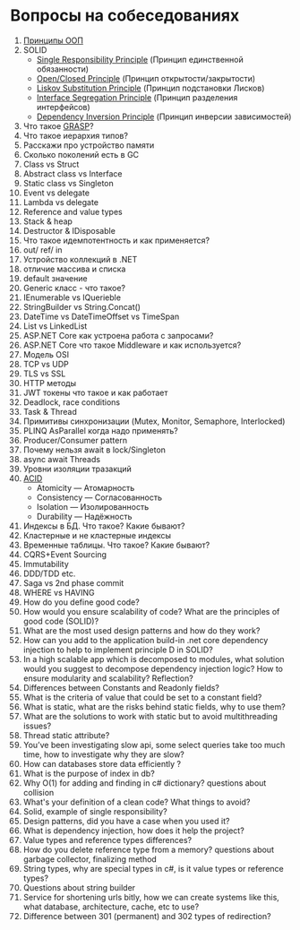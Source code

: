 # Вопросы на собеседованиях

1. [Принципы ООП](https://habr.com/ru/company/otus/blog/525336/)
3. SOLID
    - [Single Responsibility Principle](https://metanit.com/sharp/patterns/5.1.php) (Принцип единственной обязанности)
    - [Open/Closed Principle](https://metanit.com/sharp/patterns/5.2.php) (Принцип открытости/закрытости)
    - [Liskov Substitution Principle](https://metanit.com/sharp/patterns/5.3.php) (Принцип подстановки Лисков)
    - [Interface Segregation Principle](https://metanit.com/sharp/patterns/5.4.php) (Принцип разделения интерфейсов)
    - [Dependency Inversion Principle](https://metanit.com/sharp/patterns/5.5.php) (Принцип инверсии зависимостей)
5. Что такое [GRASP](https://habr.com/ru/post/92570/)?
6. Что такое иерархия типов?
7. Расскажи про устройство памяти
8. Сколько поколений есть в GC
9. Class vs Struct
10. Abstract class vs Interface
11. Static class vs Singleton
12. Event vs delegate
13. Lambda vs delegate
14. Reference and value types
15. Stack & heap
16. Destructor & IDisposable
17. Что такое идемпотентность и как применяется?
18. out/ ref/ in
19. Устройство коллекций в .NET
20. отличие массива и списка
21. default значение
22. Generic класс - что такое?
23. IEnumerable vs IQuerieble
24. StringBuilder vs String.Concat()
25. DateTime vs DateTimeOffset vs TimeSpan
26. List vs LinkedList
27. ASP.NET Core как устроена работа с запросами? 
28. ASP.NET Core что такое Middleware и как используется?
29. Модель OSI
30. TCP vs UDP
31. TLS vs SSL
32. HTTP методы
33. JWT токены что такое и как работает
34. Deadlock, race conditions
35. Task & Thread
36. Примитивы синхронизации (Mutex, Monitor, Semaphore, Interlocked)
37. PLINQ AsParallel когда надо применять?
38. Producer/Consumer pattern
39. Почему нельзя await  в lock/Singleton
40. async await Threads
41. Уровни изоляции тразакций
42. [ACID](https://habr.com/ru/post/555920/)
    - Atomicity — Атомарность
    - Consistency — Согласованность
    - Isolation — Изолированность
    - Durability — Надёжность
43. Индексы в БД. Что такое? Какие бывают?
44. Кластерные и не кластерные индексы
45. Временные таблицы. Что такое? Какие бывают?
46. CQRS+Event Sourcing
47. Immutability
48. DDD/TDD etc.
49. Saga vs 2nd phase commit
50. WHERE vs HAVING 
51. How do you define good code?
52. How would you ensure scalability of code? What are the principles of good code (SOLID)?
53. What are the most used design patterns and how do they work?
54. How can you add to the application build-in .net core dependency injection to help to implement principle D in SOLID? 
55. In a high scalable app which is decomposed to modules, what solution would you suggest to decompose dependency injection logic? How to ensure modularity and scalability? Reflection? 
56. Differences between Constants and Readonly fields?
57. What is the criteria of value that could be set to a constant field?
58. What is static, what are the risks behind static fields, why to use them?
59. What are the solutions to work with static but to avoid multithreading issues?
60. Thread static attribute?
61. You’ve been investigating slow api, some select queries take too much time, how to investigate why they are slow?
62. How can databases store data efficiently ?
63. What is the purpose of index in db? 
64. Why O(1) for adding and finding in c# dictionary? questions about collision
65. What's your definition of a clean code? What things to avoid?
66. Solid, example of single responsibility?
67. Design patterns, did you have a case when you used it?
68. What is dependency injection, how does it help the project?
69. Value types and reference types differences?
70. How do you delete reference type from a memory? questions about garbage collector, finalizing method
71. String types, why are special types in c#, is it value types or reference types?
72. Questions about string builder
73. Service for shortening urls bitly, how we can create systems like this, what database, architecture, cache, etc to use?
74. Difference between 301 (permanent) and 302 types of redirection?
